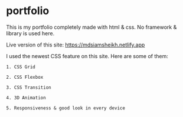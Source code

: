 
# portfolio
This is my portfolio completely made with html & css.
No framework & library is used here.

Live version of this site: https://mdsiamsheikh.netlify.app

I used the newest CSS feature on this site. Here are some of them:

    1. CSS Grid

    2. CSS Flexbox

    3. CSS Transition

    4. 3D Animation

    5. Responsiveness & good look in every device



